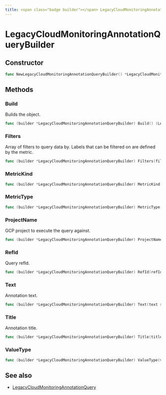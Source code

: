 ```yaml
---
title: <span class="badge builder"></span> LegacyCloudMonitoringAnnotationQueryBuilder
---
```

# <span class="badge builder"></span> LegacyCloudMonitoringAnnotationQueryBuilder

## Constructor

```go
func NewLegacyCloudMonitoringAnnotationQueryBuilder() *LegacyCloudMonitoringAnnotationQueryBuilder
```
## Methods

### <span class="badge object-method"></span> Build

Builds the object.

```go
func (builder *LegacyCloudMonitoringAnnotationQueryBuilder) Build() (LegacyCloudMonitoringAnnotationQuery, error)
```

### <span class="badge object-method"></span> Filters

Array of filters to query data by. Labels that can be filtered on are defined by the metric.

```go
func (builder *LegacyCloudMonitoringAnnotationQueryBuilder) Filters(filters []string) *LegacyCloudMonitoringAnnotationQueryBuilder
```

### <span class="badge object-method"></span> MetricKind

```go
func (builder *LegacyCloudMonitoringAnnotationQueryBuilder) MetricKind(metricKind googlecloudmonitoring.MetricKind) *LegacyCloudMonitoringAnnotationQueryBuilder
```

### <span class="badge object-method"></span> MetricType

```go
func (builder *LegacyCloudMonitoringAnnotationQueryBuilder) MetricType(metricType string) *LegacyCloudMonitoringAnnotationQueryBuilder
```

### <span class="badge object-method"></span> ProjectName

GCP project to execute the query against.

```go
func (builder *LegacyCloudMonitoringAnnotationQueryBuilder) ProjectName(projectName string) *LegacyCloudMonitoringAnnotationQueryBuilder
```

### <span class="badge object-method"></span> RefId

Query refId.

```go
func (builder *LegacyCloudMonitoringAnnotationQueryBuilder) RefId(refId string) *LegacyCloudMonitoringAnnotationQueryBuilder
```

### <span class="badge object-method"></span> Text

Annotation text.

```go
func (builder *LegacyCloudMonitoringAnnotationQueryBuilder) Text(text string) *LegacyCloudMonitoringAnnotationQueryBuilder
```

### <span class="badge object-method"></span> Title

Annotation title.

```go
func (builder *LegacyCloudMonitoringAnnotationQueryBuilder) Title(title string) *LegacyCloudMonitoringAnnotationQueryBuilder
```

### <span class="badge object-method"></span> ValueType

```go
func (builder *LegacyCloudMonitoringAnnotationQueryBuilder) ValueType(valueType string) *LegacyCloudMonitoringAnnotationQueryBuilder
```

## See also

 * <span class="badge object-type-struct"></span> [LegacyCloudMonitoringAnnotationQuery](./object-LegacyCloudMonitoringAnnotationQuery.md)
